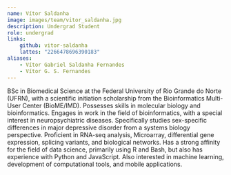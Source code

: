```yaml
---
name: Vítor Saldanha
image: images/team/vitor_saldanha.jpg
description: Undergrad Student
role: undergrad
links:
    github: vitor-saldanha
    lattes: "2266478696390183"
aliases:
    - Vítor Gabriel Saldanha Fernandes
    - Vítor G. S. Fernandes
---
```


BSc in Biomedical Science at the Federal University of Rio Grande do Norte (UFRN), with a scientific initiation scholarship from the Bioinformatics Multi-User Center (BioME/IMD). Possesses skills in molecular biology and bioinformatics. Engages in work in the field of bioinformatics, with a special interest in neuropsychiatric diseases. Specifically studies sex-specific differences in major depressive disorder from a systems biology perspective. Proficient in RNA-seq analysis, Microarray, differential gene expression, splicing variants, and biological networks. Has a strong affinity for the field of data science, primarily using R and Bash, but also has experience with Python and JavaScript. Also interested in machine learning, development of computational tools, and mobile applications.
